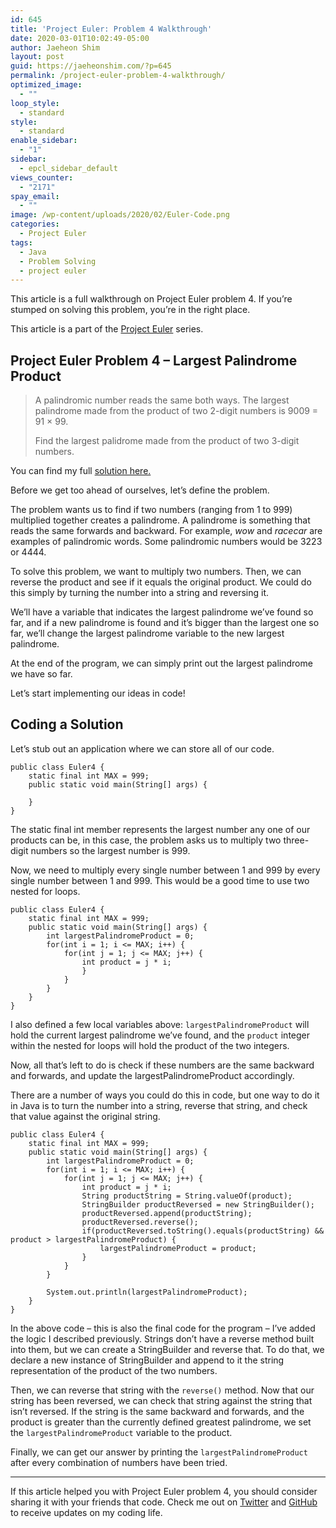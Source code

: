 ```yaml
---
id: 645
title: 'Project Euler: Problem 4 Walkthrough'
date: 2020-03-01T10:02:49-05:00
author: Jaeheon Shim
layout: post
guid: https://jaeheonshim.com/?p=645
permalink: /project-euler-problem-4-walkthrough/
optimized_image:
  - ""
loop_style:
  - standard
style:
  - standard
enable_sidebar:
  - "1"
sidebar:
  - epcl_sidebar_default
views_counter:
  - "2171"
spay_email:
  - ""
image: /wp-content/uploads/2020/02/Euler-Code.png
categories:
  - Project Euler
tags:
  - Java
  - Problem Solving
  - project euler
---
```

This article is a full walkthrough on Project Euler problem 4. If you&#8217;re stumped on solving this problem, you&#8217;re in the right place.

This article is a part of the [Project Euler](https://jaeheonshim.com/category/project-euler/) series. 

## Project Euler Problem 4 &#8211; Largest Palindrome Product

<blockquote class="wp-block-quote">
  <p>
    A palindromic number reads the same both ways. The largest palindrome made from the product of two 2-digit numbers is 9009 = 91 × 99.
  </p>
  
  <p>
    Find the largest palidrome made from the product of two 3-digit numbers.
  </p>
</blockquote>

You can find my full [solution here.](https://github.com/jaeheonshim/projecteuler100/blob/master/src/com/jaeheonshim/projecteuler/Euler4.java)

Before we get too ahead of ourselves, let&#8217;s define the problem.

The problem wants us to find if two numbers (ranging from 1 to 999) multiplied together creates a palindrome. A palindrome is something that reads the same forwards and backward. For example, _wow_ and _racecar_ are examples of palindromic words. Some palindromic numbers would be 3223 or 4444. 

To solve this problem, we want to multiply two numbers. Then, we can reverse the product and see if it equals the original product. We could do this simply by turning the number into a string and reversing it.

We&#8217;ll have a variable that indicates the largest palindrome we&#8217;ve found so far, and if a new palindrome is found and it&#8217;s bigger than the largest one so far, we&#8217;ll change the largest palindrome variable to the new largest palindrome.

At the end of the program, we can simply print out the largest palindrome we have so far.

Let&#8217;s start implementing our ideas in code!

## Coding a Solution

Let&#8217;s stub out an application where we can store all of our code.

<pre class="wp-block-code"><code>public class Euler4 {
    static final int MAX = 999;
    public static void main(String[] args) {
        
    }
}</code></pre>

The static final int member represents the largest number any one of our products can be, in this case, the problem asks us to multiply two three-digit numbers so the largest number is 999.

Now, we need to multiply every single number between 1 and 999 by every single number between 1 and 999. This would be a good time to use two nested for loops.

<pre class="wp-block-code"><code>public class Euler4 {
    static final int MAX = 999;
    public static void main(String[] args) {
        int largestPalindromeProduct = 0;
        for(int i = 1; i &lt;= MAX; i++) {
            for(int j = 1; j &lt;= MAX; j++) {
                int product = j * i;
                }
            }
        }
    }
}</code></pre>

I also defined a few local variables above: `largestPalindromeProduct` will hold the current largest palindrome we&#8217;ve found, and the `product` integer within the nested for loops will hold the product of the two integers.

Now, all that&#8217;s left to do is check if these numbers are the same backward and forwards, and update the largestPalindromeProduct accordingly.

There are a number of ways you could do this in code, but one way to do it in Java is to turn the number into a string, reverse that string, and check that value against the original string.

<pre class="wp-block-code"><code>public class Euler4 {
    static final int MAX = 999;
    public static void main(String[] args) {
        int largestPalindromeProduct = 0;
        for(int i = 1; i &lt;= MAX; i++) {
            for(int j = 1; j &lt;= MAX; j++) {
                int product = j * i;
                String productString = String.valueOf(product);
                StringBuilder productReversed = new StringBuilder();
                productReversed.append(productString);
                productReversed.reverse();
                if(productReversed.toString().equals(productString) && product > largestPalindromeProduct) {
                    largestPalindromeProduct = product;
                }
            }
        }

        System.out.println(largestPalindromeProduct);
    }
}</code></pre>

In the above code &#8211; this is also the final code for the program &#8211; I&#8217;ve added the logic I described previously. Strings don&#8217;t have a reverse method built into them, but we can create a StringBuilder and reverse that. To do that, we declare a new instance of StringBuilder and append to it the string representation of the product of the two numbers.

Then, we can reverse that string with the `reverse()` method. Now that our string has been reversed, we can check that string against the string that isn&#8217;t reversed. If the string is the same backward and forwards, and the product is greater than the currently defined greatest palindrome, we set the `largestPalindromeProduct` variable to the product.

Finally, we can get our answer by printing the `largestPalindromeProduct` after every combination of numbers have been tried.

<hr class="wp-block-separator" />

If this article helped you with Project Euler problem 4, you should consider sharing it with your friends that code. Check me out on [Twitter](https://twitter.com/jaeheonshim) and [GitHub](https://github.com/jaeheonshim) to receive updates on my coding life.